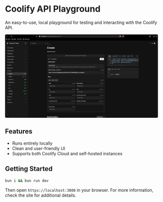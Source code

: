 # Coolify API Playground

An easy-to-use, local playground for testing and interacting with the Coolify API.

![Coolify API Playground](/public/readme.png)

## Features

* Runs entirely locally
* Clean and user-friendly UI
* Supports both Coolify Cloud and self-hosted instances

## Getting Started

```sh
bun i && bun run dev
```

Then open `https://localhost:3000` in your browser.
For more information, check the site for additional details.
